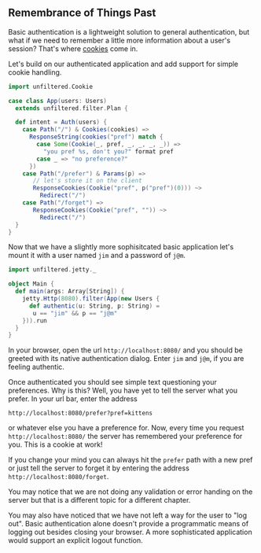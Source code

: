 Remembrance of Things Past
--------------------------

Basic authentication is a lightweight solution to general
authentication, but what if we need to remember a little more
information about a user's session? That's where
[cookies](http://en.wikipedia.org/wiki/HTTP_cookie) come in.

Let's build on our authenticated application and add support for simple cookie handling.

```scala
import unfiltered.Cookie

case class App(users: Users)
  extends unfiltered.filter.Plan {

  def intent = Auth(users) {
    case Path("/") & Cookies(cookies) =>
      ResponseString(cookies("pref") match {
        case Some(Cookie(_, pref, _, _, _, _)) =>
          "you pref %s, don't you?" format pref
        case _ => "no preference?"
      })
    case Path("/prefer") & Params(p) =>
       // let's store it on the client
       ResponseCookies(Cookie("pref", p("pref")(0))) ~>
         Redirect("/")
    case Path("/forget") =>
       ResponseCookies(Cookie("pref", "")) ~>
         Redirect("/")
  }
}
```

Now that we have a slightly more sophisitcated basic application let's mount it with a user named `jim` and a password of `j@m`.

```scala
import unfiltered.jetty._

object Main {
  def main(args: Array[String]) {
    jetty.Http(8080).filter(App(new Users {
      def authentic(u: String, p: String) =
       u == "jim" && p == "j@m"
    })).run
  }
}
```

In your browser, open the url `http://localhost:8080/` and you should
be greeted with its native authentication dialog. Enter `jim` and
`j@m`, if you are feeling authentic.

Once authenticated you should see simple text questioning your
preferences. Why is this? Well, you have yet to tell the server what
you prefer. In your url bar, enter the address

    http://localhost:8080/prefer?pref=kittens

or whatever else you have a preference for. Now, every time you
request `http://localhost:8080/` the server has remembered your
preference for you. This is a cookie at work!

If you change your mind you can always hit the `prefer` path with a
new pref or just tell the server to forget it by entering the address
`http://localhost:8080/forget`.

You may notice that we are not doing any validation or error handing
on the server but that is a different topic for a different chapter.

You may also have noticed that we have not left a way for the user to
"log out". Basic authentication alone doesn't provide a programmatic
means of logging out besides closing your browser. A more
sophisticated application would support an explicit logout function.
